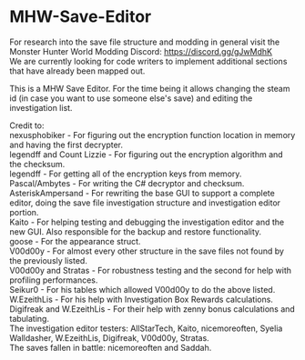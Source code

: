 # MHW-Save-Editor
For research into the save file structure and modding in general visit the Monster Hunter World Modding Discord: https://discord.gg/gJwMdhK  
We are currently looking for code writers to implement additional sections that have already been mapped out.  
  
This is a MHW Save Editor. For the time being it allows changing the steam id (in case you want to use someone else's save) and editing the investigation list.  
  
Credit to:  
nexusphobiker - For figuring out the encryption function location in memory and having the first decrypter.  
legendff and Count Lizzie - For figuring out the encryption algorithm and the checksum.  
legendff - For getting all of the encryption keys from memory.  
Pascal/Ambytes - For writing the C# decryptor and checksum.  
AsteriskAmpersand - For rewriting the base GUI to support a complete editor, doing the save file investigation structure and investigation editor portion.  
Kaito - For helping testing and debugging the investigation editor and the new GUI. Also responsible for the backup and restore functionality.  
goose - For the appearance struct.  
V00d00y - For almost every other structure in the save files not found by the previously listed.  
V00d00y and Stratas - For robustness testing and the second for help with profiling performances.  
Seikur0 - For his tables which allowed V00d00y to do the above listed.  
W.EzeithLis - For his help with Investigation Box Rewards calculations.  
Digifreak and W.EzeithLis - For their help with zenny bonus calculations and tabulating.  
The investigation editor testers: AllStarTech, Kaito, nicemoreoften, Syelia Walldasher, W.EzeithLis, Digifreak, V00d00y, Stratas.  
The saves fallen in battle: nicemoreoften and Saddah.
